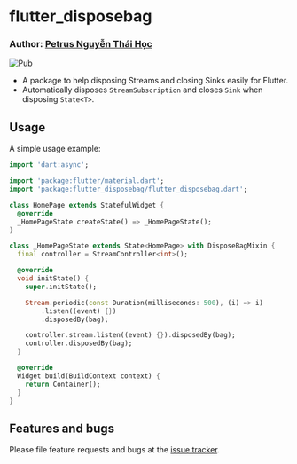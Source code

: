 # flutter_disposebag

### Author: [Petrus Nguyễn Thái Học](https://github.com/hoc081098)

[![Pub](https://img.shields.io/pub/v/flutter_disposebag)](https://pub.dev/packages/flutter_disposebag)

*   A package to help disposing Streams and closing Sinks easily for Flutter.
*   Automatically disposes `StreamSubscription` and closes `Sink` when disposing `State<T>`.

## Usage

A simple usage example:

```dart
import 'dart:async';

import 'package:flutter/material.dart';
import 'package:flutter_disposebag/flutter_disposebag.dart';

class HomePage extends StatefulWidget {
  @override
  _HomePageState createState() => _HomePageState();
}

class _HomePageState extends State<HomePage> with DisposeBagMixin {
  final controller = StreamController<int>();

  @override
  void initState() {
    super.initState();

    Stream.periodic(const Duration(milliseconds: 500), (i) => i)
        .listen((event) {})
        .disposedBy(bag);

    controller.stream.listen((event) {}).disposedBy(bag);
    controller.disposedBy(bag);
  }

  @override
  Widget build(BuildContext context) {
    return Container();
  }
}
```

## Features and bugs

Please file feature requests and bugs at the [issue tracker][tracker].

[tracker]: https://github.com/hoc081098/disposebag/issues/new
